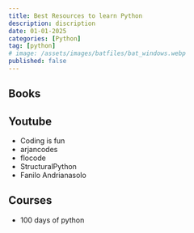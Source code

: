 ```yaml
---
title: Best Resources to learn Python
description: discription
date: 01-01-2025
categories: [Python]
tag: [python]
# image: /assets/images/batfiles/bat_windows.webp
published: false
---
```


## Books

## Youtube
- Coding is fun
- arjancodes
- flocode
- StructuralPython
- Fanilo Andrianasolo

## Courses
- 100 days of python
